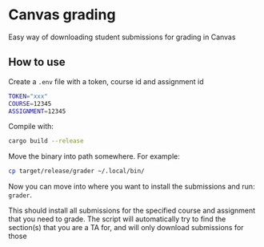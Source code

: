 # Canvas grading

Easy way of downloading student submissions for grading in Canvas

## How to use

Create a `.env` file with a token, course id and assignment id

```bash
TOKEN="xxx"
COURSE=12345
ASSIGNMENT=12345
```

Compile with:

```bash
cargo build --release
```

Move the binary into path somewhere. For example:

```bash
cp target/release/grader ~/.local/bin/
```

Now you can move into where you want to install the submissions and run: `grader`.

This should install all submissions for the specified course and assignment that you need to grade.
The script will automatically try to find the section(s) that you are a TA for, and will only download submissions for those
